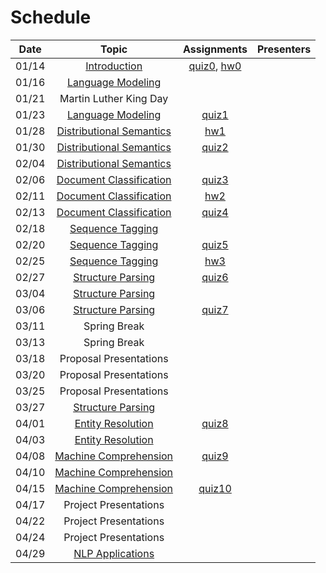 Schedule
=====

| Date | Topic | Assignments | Presenters |
|:-:|:-:|:-:|---|
|01/14| [Introduction](syllabus.md) | [quiz0](../assignments/quizzes.md#quiz-0), [hw0](../assignments/hw0) | |
|01/16| [Language Modeling](language_modeling.md) | | |
|01/21| Martin Luther King Day | | |
|01/23| [Language Modeling](language_modeling.md) | [quiz1](../assignments/quizzes.md#quiz-1) |
|01/28| [Distributional Semantics](distributional_semantics.md) | [hw1](../assignments/hw1) | |
|01/30| [Distributional Semantics](distributional_semantics.md) | [quiz2](../assignments/quizzes.md#quiz-2) | |
|02/04| [Distributional Semantics](distributional_semantics.md) | | |
|02/06| [Document Classification](document_classification.md) | [quiz3](../assignments/quizzes.md#quiz-3) | |
|02/11| [Document Classification](document_classification.md) | [hw2](../assignments/hw2) | |
|02/13| [Document Classification](document_classification.md) | [quiz4](../assignments/quizzes.md#quiz-4) | |
|02/18| [Sequence Tagging](sequence_tagging.md) | | |
|02/20| [Sequence Tagging](sequence_tagging.md) | [quiz5](../assignments/quizzes.md#quiz-5) | |
|02/25| [Sequence Tagging](sequence_tagging.md) | [hw3](../assignments/hw3) | |
|02/27| [Structure Parsing](structure_parsing.md) | [quiz6](../assignments/quizzes.md#quiz-6) | |
|03/04| [Structure Parsing](structure_parsing.md) | | |
|03/06| [Structure Parsing](structure_parsing.md) | [quiz7](../assignments/quizzes.md#quiz-7) | |
|03/11| Spring Break | | |
|03/13| Spring Break | | |
|03/18| Proposal Presentations | | |
|03/20| Proposal Presentations | | |
|03/25| Proposal Presentations | | |
|03/27| [Structure Parsing](structure_parsing.md) | | |
|04/01| [Entity Resolution](entity_resolution.md) | [quiz8](../assignments/quizzes.md#quiz-8)| |
|04/03| [Entity Resolution](entity_resolution.md) | | |
|04/08| [Machine Comprehension](machine_comprehension.md) | [quiz9](../assignments/quizzes.md#quiz-9) | |
|04/10| [Machine Comprehension](machine_comprehension.md) | | |
|04/15| [Machine Comprehension](machine_comprehension.md) | [quiz10](../assignments/quizzes.md#quiz-10) | |
|04/17| Project Presentations | | |
|04/22| Project Presentations | | |
|04/24| Project Presentations | | |
|04/29| [NLP Applications](nlp_applications.md) | | |


<!--|03/25| [Phrase Structure Grammar](https://www.slideshare.net/jchoi7s/cs571-phrase-structure-grammar) | | |
|03/27| [Tree Adjoining Grammar](https://www.slideshare.net/jchoi7s/cs571-tree-adjoinixng-grammar) | | |
|04/01| [Combinatory Categorial Grammar](https://www.slideshare.net/jchoi7s/cs571-combinatory-categorial-grammar) | | |
|04/03| [Meaning Representations](http://mathcs.emory.edu/~choi/courses/cs571/slides/) | | |
|04/08| [Meaning Representations](http://mathcs.emory.edu/~choi/courses/cs571/slides/) | | |
-->




